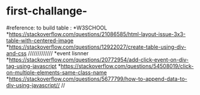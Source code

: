 # first-challange-
#reference: 
to build table :
*W3SCHOOL
*https://stackoverflow.com/questions/21086585/html-layout-issue-3x3-table-with-centered-image
*https://stackoverflow.com/questions/12922027/create-table-using-div-and-css
/////////////
*event lisnner 
*https://stackoverflow.com/questions/20772954/add-click-event-on-div-tag-using-javascript
*https://stackoverflow.com/questions/54508019/click-on-multiple-elements-same-class-name
*https://stackoverflow.com/questions/5677799/how-to-append-data-to-div-using-javascript//
//
